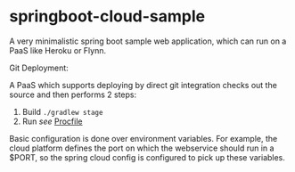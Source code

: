 # springboot-cloud-sample
A very minimalistic spring boot sample web application, which can run on a PaaS like Heroku or Flynn.

Git Deployment:

A PaaS which supports deploying by direct git integration checks out the source and then performs 2 steps:

1. Build `./gradlew stage`
2. Run _see_ [Procfile](https://github.com/ElderByte-/springboot-cloud-sample/blob/master/Procfile)

Basic configuration is done over environment variables. For example, the cloud platform defines the port on which the webservice should run in a $PORT, so the spring cloud config is configured to pick up these variables.
